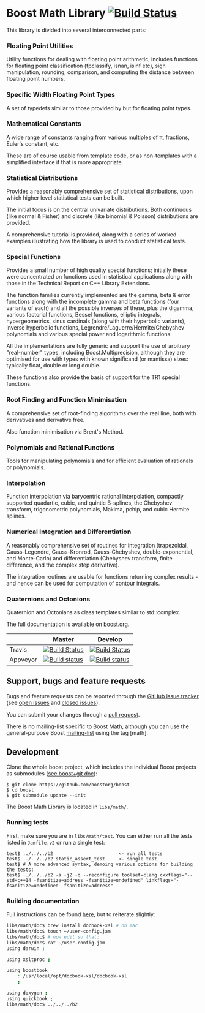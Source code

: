 Boost Math Library [![Build Status](https://travis-ci.org/boostorg/math.svg?branch=develop)](https://travis-ci.org/boostorg/math)
==================

This library is divided into several interconnected parts:

### Floating Point Utilities

Utility functions for dealing with floating point arithmetic, includes functions for floating point classification (fpclassify, isnan, isinf etc), sign manipulation, rounding, comparison, and computing the distance between floating point numbers.

### Specific Width Floating Point Types

A set of typedefs similar to those provided by <cstdint> but for floating point types.

### Mathematical Constants

A wide range of constants ranging from various multiples of π, fractions, Euler's constant, etc.

These are of course usable from template code, or as non-templates with a simplified interface if that is more appropriate.

### Statistical Distributions

Provides a reasonably comprehensive set of statistical distributions, upon which higher level statistical tests can be built.

The initial focus is on the central univariate distributions. Both continuous (like normal & Fisher) and discrete (like binomial & Poisson) distributions are provided.

A comprehensive tutorial is provided, along with a series of worked examples illustrating how the library is used to conduct statistical tests.

### Special Functions

Provides a small number of high quality special functions; initially these were concentrated on functions used in statistical applications along with those in the Technical Report on C++ Library Extensions.

The function families currently implemented are the gamma, beta & error functions along with the incomplete gamma and beta functions (four variants of each) and all the possible inverses of these, plus the digamma, various factorial functions, Bessel functions, elliptic integrals, hypergeometrics, sinus cardinals (along with their hyperbolic variants), inverse hyperbolic functions, Legrendre/Laguerre/Hermite/Chebyshev polynomials and various special power and logarithmic functions.

All the implementations are fully generic and support the use of arbitrary "real-number" types, including Boost.Multiprecision, although they are optimised for use with types with known significand (or mantissa) sizes: typically float, double or long double.

These functions also provide the basis of support for the TR1 special functions.

### Root Finding and Function Minimisation

A comprehensive set of root-finding algorithms over the real line, both with derivatives and derivative free.

Also function minimisation via Brent's Method.

### Polynomials and Rational Functions

Tools for manipulating polynomials and for efficient evaluation of rationals or polynomials.

### Interpolation

Function interpolation via barycentric rational interpolation, compactly supported quadartic, cubic, and quintic B-splines, the Chebyshev transform, trigonometric polynomials, Makima, pchip, and cubic Hermite splines.

### Numerical Integration and Differentiation

A reasonably comprehensive set of routines for integration (trapezoidal, Gauss-Legendre, Gauss-Kronrod, Gauss-Chebyshev, double-exponential, and Monte-Carlo) and differentiation (Chebyshev transform, finite difference, and the complex step derivative).

The integration routines are usable for functions returning complex results - and hence can be used for computation of  contour integrals.

### Quaternions and Octonions

Quaternion and Octonians as class templates similar to std::complex.

The full documentation is available on [boost.org](http://www.boost.org/doc/libs/release/libs/math).

|                  |  Master  |   Develop   |
|------------------|----------|-------------|
| Travis           | [![Build Status](https://travis-ci.org/boostorg/math.svg?branch=master)](https://travis-ci.org/boostorg/math)  |  [![Build Status](https://travis-ci.org/boostorg/math.svg)](https://travis-ci.org/boostorg/math) |
| Appveyor         | [![Build status](https://ci.appveyor.com/api/projects/status/cnugjx9dt7cou7nj/branch/master?svg=true)](https://ci.appveyor.com/project/jzmaddock/math/branch/master) | [![Build status](https://ci.appveyor.com/api/projects/status/cnugjx9dt7cou7nj/branch/develop?svg=true)](https://ci.appveyor.com/project/jzmaddock/math/branch/develop)  |



## Support, bugs and feature requests ##

Bugs and feature requests can be reported through the [GitHub issue tracker](https://github.com/boostorg/math/issues)
(see [open issues](https://github.com/boostorg/math/issues) and
[closed issues](https://github.com/boostorg/math/issues?utf8=%E2%9C%93&q=is%3Aissue+is%3Aclosed)).

You can submit your changes through a [pull request](https://github.com/boostorg/math/pulls).

There is no mailing-list specific to Boost Math, although you can use the general-purpose Boost [mailing-list](http://lists.boost.org/mailman/listinfo.cgi/boost-users) using the tag [math].


## Development ##

Clone the whole boost project, which includes the individual Boost projects as submodules ([see boost+git doc](https://github.com/boostorg/boost/wiki/Getting-Started)):

    $ git clone https://github.com/boostorg/boost
    $ cd boost
    $ git submodule update --init

The Boost Math Library is located in `libs/math/`.

### Running tests ###
First, make sure you are in `libs/math/test`.
You can either run all the tests listed in `Jamfile.v2` or run a single test:

    test$ ../../../b2                        <- run all tests
    test$ ../../../b2 static_assert_test     <- single test
    test$ # A more advanced syntax, demoing various options for building the tests:
    test$ ../../../b2 -a -j2 -q --reconfigure toolset=clang cxxflags="--std=c++14 -fsanitize=address -fsanitize=undefined" linkflags="-fsanitize=undefined -fsanitize=address"
    
### Building documentation ###

Full instructions can be found [here](https://svn.boost.org/trac10/wiki/BoostDocs/GettingStarted), but to reiterate slightly:

```bash
libs/math/doc$ brew install docbook-xsl # on mac
libs/math/doc$ touch ~/user-config.jam
libs/math/doc$ # now edit so that:
libs/math/doc$ cat ~/user-config.jam
using darwin ;

using xsltproc ;

using boostbook
    : /usr/local/opt/docbook-xsl/docbook-xsl
    ;

using doxygen ;
using quickbook ;
libs/math/doc$ ../../../b2
```
